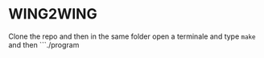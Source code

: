 # WING2WING

Clone the repo and then in the same folder open a terminale and type ```make``` and then ```./program
